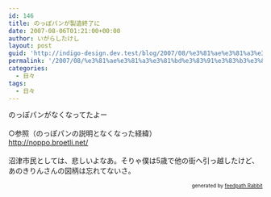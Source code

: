 ```yaml
---
id: 146
title: のっぽパンが製造終了に
date: 2007-08-06T01:21:00+00:00
author: いがらしたけし
layout: post
guid: 'http://indigo-design.dev.test/blog/2007/08/%e3%81%ae%e3%81%a3%e3%81%bd%e3%83%91%e3%83%b3%e3%81%8c%e8%a3%bd%e9%80%a0%e7%b5%82%e4%ba%86%e3%81%ab/'
permalink: '/2007/08/%e3%81%ae%e3%81%a3%e3%81%bd%e3%83%91%e3%83%b3%e3%81%8c%e8%a3%bd%e9%80%a0%e7%b5%82%e4%ba%86%e3%81%ab/'
categories:
  - 日々
tags:
  - 日々
---
```

のっぽパンがなくなってたよー<br /><br />○参照（のっぽパンの説明となくなった経緯）<br /><a href="http://noppo.broetli.net/">http://noppo.broetli.net/</a><br /><br />沼津市民としては、悲しいよなあ。そりゃ僕は5歳で他の街へ引っ越したけど、あのきりんさんの図柄は忘れてないさ。<!--feedpath info start--><div style="text-align: right;font-size: 10px">&nbsp;&nbsp;<span>generated by <a href="http://feedpath.jp" title="feedpath Rabbit" target="_blank">feedpath Rabbit</a></span></div><!--feedpath info end-->